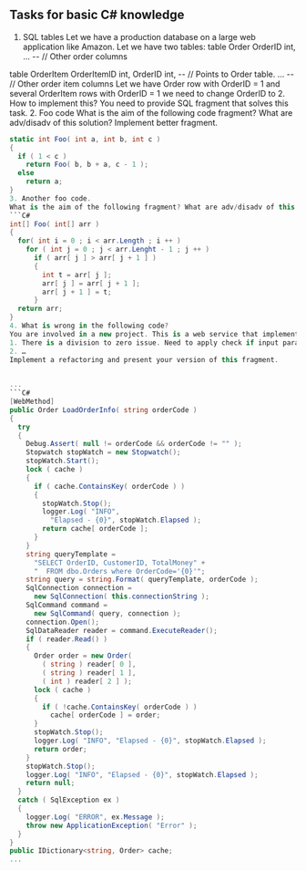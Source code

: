 ﻿## Tasks for basic C# knowledge
1. SQL tables
Let we have a production database on a large web application like Amazon. Let we have two tables:
table Order
  OrderID int,
  ... -- // Other order columns

table OrderItem
  OrderItemID int,
  OrderID int, -- // Points to Order table.
  ... -- // Other order item columns
Let we have Order row with OrderID = 1 and several OrderItem rows with OrderID = 1 we need to change OrderID to 2. How to implement this? You need to provide SQL fragment that solves this task.
2. Foo code
What is the aim of the following code fragment? What are adv/disadv of this solution? Implement better fragment.
```C#
static int Foo( int a, int b, int c )
{
  if ( 1 < c )
    return Foo( b, b + a, c - 1 );
  else
    return a;
}
3. Another foo code.
What is the aim of the following fragment? What are adv/disadv of this solution? You need to propose several possible improvements.
```C#
int[] Foo( int[] arr )
{
  for( int i = 0 ; i < arr.Length ; i ++ )
    for ( int j = 0 ; j < arr.Lenght - 1 ; j ++ )
      if ( arr[ j ] > arr[ j + 1 ] )
      {
        int t = arr[ j ];
        arr[ j ] = arr[ j + 1 ];
        arr[ j + 1 ] = t;
      }
  return arr;
}
4. What is wrong in the following code?
You are involved in a new project. This is a web service that implements access to database for a web application like Amazon. Your IT lead asks you to analyze following code fragment. Your goal is to identify as much more issues as you can and compose a list of issues in the following form: brief issue description - how to resolve.
1. There is a division to zero issue. Need to apply check if input parameter is not zero.
2. …
Implement a refactoring and present your version of this fragment.
 

...
```C#
[WebMethod]
public Order LoadOrderInfo( string orderCode )
{
  try
  {
    Debug.Assert( null != orderCode && orderCode != "" );
    Stopwatch stopWatch = new Stopwatch();
    stopWatch.Start();
    lock ( cache )
    {
      if ( cache.ContainsKey( orderCode ) )
      {
        stopWatch.Stop();
        logger.Log( "INFO",
          "Elapsed - {0}", stopWatch.Elapsed );
        return cache[ orderCode ];
      }
    }
    string queryTemplate =
      "SELECT OrderID, CustomerID, TotalMoney" +
      "  FROM dbo.Orders where OrderCode='{0}'";
    string query = string.Format( queryTemplate, orderCode );
    SqlConnection connection =
      new SqlConnection( this.connectionString );
    SqlCommand command =
      new SqlCommand( query, connection );
    connection.Open();
    SqlDataReader reader = command.ExecuteReader();
    if ( reader.Read() )
    {
      Order order = new Order(
        ( string ) reader[ 0 ],
        ( string ) reader[ 1 ],
        ( int ) reader[ 2 ] );
      lock ( cache )
      {
        if ( !cache.ContainsKey( orderCode ) )
          cache[ orderCode ] = order;
      }
      stopWatch.Stop();
      logger.Log( "INFO", "Elapsed - {0}", stopWatch.Elapsed );
      return order;
    }
    stopWatch.Stop();
    logger.Log( "INFO", "Elapsed - {0}", stopWatch.Elapsed );
    return null;
  }
  catch ( SqlException ex )
  {
    logger.Log( "ERROR", ex.Message );
    throw new ApplicationException( "Error" );
  }
}
public IDictionary<string, Order> cache;
...
